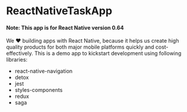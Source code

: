 # ReactNativeTaskApp
#### Note: This app is for React Native version 0.64

We :heart: building apps with React Native, because it helps us create high quality products for both major mobile platforms quickly and cost-effectively. 
This is a demo app to kickstart development using following libraries:

  * react-native-navigation
  * detox
  * jest
  * styles-components
  * redux
  * saga

